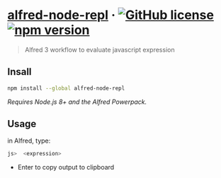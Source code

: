 # [alfred-node-repl](https://www.npmjs.com/package/alfred-node-repl) &middot; [![GitHub license](https://img.shields.io/badge/license-MIT-blue.svg)](https://github.com/facebook/react/blob/master/LICENSE) [![npm version](https://img.shields.io/npm/v/alfred-node-repl.svg)](https://www.npmjs.com/package/alfred-node-repl)

> Alfred 3 workflow to evaluate javascript expression

## Insall

```sh
npm install --global alfred-node-repl
```

_Requires Node.js 8+ and the Alfred Powerpack._

## Usage

in Alfred, type:

```sh
js>  <expression>
```

- Enter to copy output to clipboard
